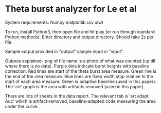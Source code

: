 # Theta burst analyzer for Le et al

System requirements: 
Numpy 
matplotlib 
csv 
xlwt

To run, install Python3, then open file and hit play (or run through standard Python methods). Enter directory and output directory. Should take 2s per file.

Sample output provided in "output" sample input in "input".

Outputs explained- png of file name is a photo of what was counted (up till where there is no data). Purple dots indicate burst heights with baseline correction. Red lines are start of the theta burst area measure. Green line is the end of the area measure. Blue lines are fixed width stop relative to the start of each area measure. Green is adaptive baseline (used in this paper). The 'art' graph is the area with artifacts removed (used in this paper).

There are lots of sheets in the data report. The relevant tab is 'art adapt Auc' which is artifact-removed, baseline-adapted code measuring the area under the curve.
